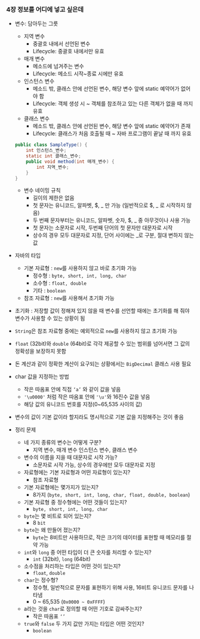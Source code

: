 ### 4장 정보를 어디에 넣고 싶은데

- 변수: 담아두는 그릇
    - 지역 변수
        - 중괄호 내에서 선언된 변수
        - Lifecycle: 중괄호 내에서만 유효
    - 매개 변수
        - 메소드에 넘겨주는 변수
        - Lifecycle: 메소드 시작~종료 시에만 유효
    - 인스턴스 변수
        - 메소드 밖, 클래스 안에 선언된 변수, 해당 변수 앞에 static 예약어가 없어야 함
        - Lifecycle: 객체 생성 시 ~ 객체를 참조하고 있는 다른 객체가 없을 때 까지 유효
    - 클래스 변수
        - 메소드 밖, 클래스 안에 선언된 변수, 해당 변수 앞에 static 예약어가 존재
        - Lifecycle: 클래스가 처음 호출될 때 ~ 자바 프로그램이 끝날 때 까지 유효
    
    ```java
    public class SampleType() {
    	int 인스턴스_변수;
    	static int 클래스_변수;
    	public void method(int 매개_변수) {
    		int 지역_변수;
    	} 
    }
    ```
    
    - 변수 네이밍 규칙
        - 길이의 제한은 없음
        - 첫 문자는 유니코드, 알파벳, $, _ 만 가능 (일반적으로 $, _ 로 시작하지 않음)
        - 두 번째 문자부터는 유니코드, 알파벳, 숫자, $, _  중 아무것이나 사용 가능
        - 첫 문자는 소문자로 시작, 두번째 단어의 첫 문자만 대문자로 시작
        - 상수의 경우 모두 대문자로 지정, 단어 사이에는 _로 구분, 절대 변하지 않는 값
- 자바의 타입
    - 기본 자료형 : `new`를 사용하지 않고 바로 초기화 가능
        - 정수형 : `byte, short, int, long, char`
        - 소수형 : `float, double`
        - 기타 : `boolean`
    - 참조 자료형 : `new`를 사용해서 초기화 가능
- 초기화 : 저장할 값이 정해져 있지 않을 때 변수를 선언할 때에는 초기화를 해 줘야 변수가 사용할 수 있는 상황이 됨
- `String`은 참조 자료형 중에는 예외적으로 `new`를 사용하지 않고 초기화 가능
- `float` (32bit)와 `double` (64bit)로 각각 제공할 수 있는 범위를 넘어서면 그 값의 정확성을 보장하지 못함
- 돈 계산과 같이 정확한 계산이 요구되는 상황에서는 `BigDecimal` 클래스 사용 필요
- char 값을 지정하는 방법
    - 작은 따옴표 안에 직접 `‘a’` 와 같이 값을 넣음
    - `'\u0000'` 처럼 작은 따옴표 안에 `'\u'`와 16진수 값을 넣음
    - 해당 값의 유니코드 번호를 지정(0~65,535 사이의 값)
- 변수의 값이 기본 값이라 할지라도 명시적으로 기본 값을 지정해주는 것이 좋음
- 정리 문제
    - 네 가지 종류의 변수는 어떻게 구분?
        - 지역 변수, 매개 변수 인스턴스 변수, 클래스 변수
    - 변수의 이름을 지을 때 대문자로 시작 가능?
        - 소문자로 시작 가능, 상수의 경우에만 모두 대문자로 지정
    - 자료형에는 기본 자료형과 어떤 자료형이 있는지?
        - 참조 자료형
    - 기본 자료형에는 몇가지가 있는지?
        - 8가지 (`byte, short, int, long, char, float, double, boolean`)
    - 기본 자료형 중 정수형에는 어떤 것들이 있는지?
        - `byte, short, int, long, char`
    - `byte`는 몇 비트로 되어 있는지?
        - 8 `bit`
    - `byte`는 왜 만들어 졌는지?
        - `byte`는 8비트만 사용하므로, 작은 크기의 데이터를 표현할 때 메모리를 절약 가능
    - `int`와 `long` 중 어떤 타입이 더 큰 숫자를 처리할 수 있는지?
        - `int` (32bit), `long` (64bit)
    - 소수점을 처리하는 타입은 어떤 것이 있는지?
        - `float`, `double`
    - `char`는 정수형?
        - 정수형, 일반적으로 문자를 표현하기 위해 사용, 16비트 유니코드 문자를 나타냄
        - 0 ~ 65,535  (`0x0000 ~ 0xFFFF`)
    - a라는 것을 `char`로 정의할 때 어떤 기호로 감싸주는지?
        - 작은 따옴표 `‘’`
    - `true`와 `false` 두 가지 값만 가지는 타입은 어떤 것인지?
        - `boolean`